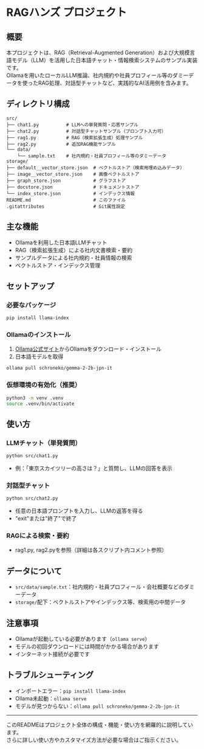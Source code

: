 # RAGハンズ プロジェクト

## 概要
本プロジェクトは、RAG（Retrieval-Augmented Generation）および大規模言語モデル（LLM）を活用した日本語チャット・情報検索システムのサンプル実装です。  
Ollamaを用いたローカルLLM推論、社内規約や社員プロフィール等のダミーデータを使ったRAG処理、対話型チャットなど、実践的なAI活用例を含みます。

## ディレクトリ構成
```
src/
├── chat1.py          # LLMへの単発質問・応答サンプル
├── chat2.py          # 対話型チャットサンプル（プロンプト入力可）
├── rag1.py           # RAG（検索拡張生成）処理サンプル
├── rag2.py           # 追加RAG機能サンプル
└── data/
    └── sample.txt    # 社内規約・社員プロフィール等のダミーデータ
storage/
├── default__vector_store.json  # ベクトルストア（検索用埋め込みデータ）
├── image__vector_store.json    # 画像ベクトルストア
├── graph_store.json            # グラフストア
├── docstore.json               # ドキュメントストア
└── index_store.json            # インデックス情報
README.md                       # このファイル
.gitattributes                  # Git属性設定
```

## 主な機能
- Ollamaを利用した日本語LLMチャット
- RAG（検索拡張生成）による社内文書検索・要約
- サンプルデータによる社内規約・社員情報の検索
- ベクトルストア・インデックス管理

## セットアップ

### 必要なパッケージ
```bash
pip install llama-index
```

### Ollamaのインストール
1. [Ollama公式サイト](https://ollama.ai/)からOllamaをダウンロード・インストール
2. 日本語モデルを取得
```bash
ollama pull schroneko/gemma-2-2b-jpn-it
```

### 仮想環境の有効化（推奨）
```bash
python3 -m venv .venv
source .venv/bin/activate
```

## 使い方

### LLMチャット（単発質問）
```bash
python src/chat1.py
```
- 例：「東京スカイツリーの高さは？」と質問し、LLMの回答を表示

### 対話型チャット
```bash
python src/chat2.py
```
- 任意の日本語プロンプトを入力し、LLMの返答を得る
- "exit"または"終了"で終了

### RAGによる検索・要約
- rag1.py, rag2.pyを参照（詳細は各スクリプト内コメント参照）

## データについて
- `src/data/sample.txt`：社内規約・社員プロフィール・会社概要などのダミーデータ
- `storage/`配下：ベクトルストアやインデックス等、検索用の中間データ

## 注意事項
- Ollamaが起動している必要があります（`ollama serve`）
- モデルの初回ダウンロードには時間がかかる場合があります
- インターネット接続が必要です

## トラブルシューティング
- インポートエラー：`pip install llama-index`
- Ollama未起動：`ollama serve`
- モデルが見つからない：`ollama pull schroneko/gemma-2-2b-jpn-it`

---

このREADMEはプロジェクト全体の構成・機能・使い方を網羅的に説明しています。  
さらに詳しい使い方やカスタマイズ方法が必要な場合はご指示ください。
